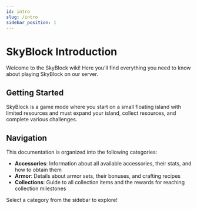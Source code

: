 ```yaml
---
id: intro
slug: /intro
sidebar_position: 1
---
```


# SkyBlock Introduction

Welcome to the SkyBlock wiki! Here you'll find everything you need to know about playing SkyBlock on our server.

## Getting Started

SkyBlock is a game mode where you start on a small floating island with limited resources and must expand your island, collect resources, and complete various challenges.

## Navigation

This documentation is organized into the following categories:

- **Accessories**: Information about all available accessories, their stats, and how to obtain them
- **Armor**: Details about armor sets, their bonuses, and crafting recipes
- **Collections**: Guide to all collection items and the rewards for reaching collection milestones

Select a category from the sidebar to explore!